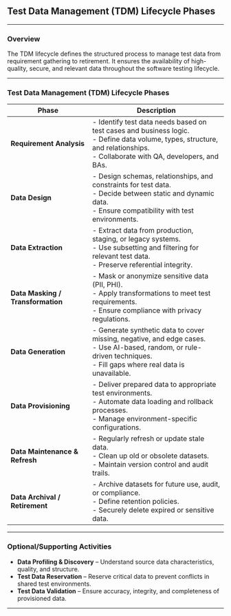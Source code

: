 ## Test Data Management (TDM) Lifecycle Phases

---

### **Overview**

The TDM lifecycle defines the structured process to manage test data from requirement gathering to retirement. It ensures the availability of high-quality, secure, and relevant data throughout the software testing lifecycle.

---

### **Test Data Management (TDM) Lifecycle Phases**

| **Phase**                         | **Description**                                                                                                                                                                 |
| --------------------------------- | ------------------------------------------------------------------------------------------------------------------------------------------------------------------------------- |
| **Requirement Analysis**          | - Identify test data needs based on test cases and business logic.<br>- Define data volume, types, structure, and relationships.<br>- Collaborate with QA, developers, and BAs. |
| **Data Design**                   | - Design schemas, relationships, and constraints for test data.<br>- Decide between static and dynamic data.<br>- Ensure compatibility with test environments.                  |
| **Data Extraction**               | - Extract data from production, staging, or legacy systems.<br>- Use subsetting and filtering for relevant test data.<br>- Preserve referential integrity.                      |
| **Data Masking / Transformation** | - Mask or anonymize sensitive data (PII, PHI).<br>- Apply transformations to meet test requirements.<br>- Ensure compliance with privacy regulations.                           |
| **Data Generation**               | - Generate synthetic data to cover missing, negative, and edge cases.<br>- Use AI-based, random, or rule-driven techniques.<br>- Fill gaps where real data is unavailable.      |
| **Data Provisioning**             | - Deliver prepared data to appropriate test environments.<br>- Automate data loading and rollback processes.<br>- Manage environment-specific configurations.                   |
| **Data Maintenance & Refresh**    | - Regularly refresh or update stale data.<br>- Clean up old or obsolete datasets.<br>- Maintain version control and audit trails.                                               |
| **Data Archival / Retirement**    | - Archive datasets for future use, audit, or compliance.<br>- Define retention policies.<br>- Securely delete expired or sensitive data.                                        |

---

### **Optional/Supporting Activities**

* **Data Profiling & Discovery** – Understand source data characteristics, quality, and structure.
* **Test Data Reservation** – Reserve critical data to prevent conflicts in shared test environments.
* **Test Data Validation** – Ensure accuracy, integrity, and completeness of provisioned data.

---
